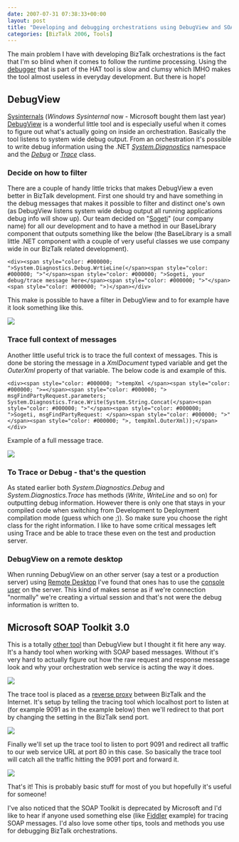 ```yaml
---
date: 2007-07-31 07:38:33+00:00
layout: post
title: "Developing and debugging orchestrations using DebugView and SOAPTrace tools"
categories: [BizTalk 2006, Tools]
---
```


The main problem I have with developing BizTalk orchestrations is the fact that I'm so blind when it comes to follow the runtime processing. Using the [debugger](http://msdn2.microsoft.com/EN-US/library/aa577988.aspx) that is part of the HAT tool is slow and clumsy which IMHO makes the tool almost useless in everyday development. But there is hope!

## DebugView

[Sysinternals](http://www.microsoft.com/technet/sysinternals/default.mspx) (_Windows Sysinternal_ now - Microsoft bought them last year) [DebugView](http://www.microsoft.com/technet/sysinternals/Miscellaneous/DebugView.mspx) is a wonderful little tool and is especially useful when it comes to figure out what's actually going on inside an orchestration. Basically the tool listens to system wide debug output. From an orchestration it's possible to write debug information using the .NET _[System.Diagnostics](http://msdn2.microsoft.com/en-us/library/system.diagnostics.aspx)_ namespace and the [_Debug_](http://msdn2.microsoft.com/en-us/library/system.diagnostics.debug.aspx) or _[Trace](http://msdn2.microsoft.com/en-us/library/system.diagnostics.trace.aspx)_ class.

### Decide on how to filter

There are a couple of handy little tricks that makes DebugView a even better in BizTalk development. First one should try and have something in the debug messages that makes it possible to filter and distinct one's own (as DebugView listens system wide debug output all running applications debug info will show up). Our team decided on "[Sogeti](http://www.sogeti.com)" (our company name) for all our development and to have a method in our BaseLibrary component that outputs something like the below (the BaseLibrary is a small little .NET component with a couple of very useful classes we use company wide in our BizTalk related development).
    
    <div><span style="color: #000000; ">System.Diagnostics.Debug.WrtieLine(</span><span style="color: #000000; ">"</span><span style="color: #000000; ">Sogeti, your debug/trace message here</span><span style="color: #000000; ">"</span><span style="color: #000000; ">)</span></div>







This make is possible to have a filter in DebugView and to for example have it look something like this.




[![](../assets/2007/07/windowslivewriterdevelopinganddebugingorchestrationsusing-dfd1debugview1-thumb13.jpg)](../assets/2007/07/windowslivewriterdevelopinganddebugingorchestrationsusing-dfd1debugview133.jpg)




### Trace full context of messages




Another little useful trick is to trace the full context of messages. This is done be storing the message in a _XmlDocument_ typed variable and get the _OuterXml_ property of that variable. The below code is and example of this.






    
    <div><span style="color: #000000; ">tempXml </span><span style="color: #000000; ">=</span><span style="color: #000000; "> msgFindPartyRequest.parameters;
    System.Diagnostics.Trace.Write(System.String.Concat(</span><span style="color: #000000; ">"</span><span style="color: #000000; ">Sogeti, msgFindPartyRequest: </span><span style="color: #000000; ">"</span><span style="color: #000000; ">, tempXml.OuterXml));</span></div>







Example of a full message trace.




[![](../assets/2007/07/windowslivewriterdevelopinganddebugingorchestrationsusing-dfd1debugview2-thumb13.jpg)](../assets/2007/07/windowslivewriterdevelopinganddebugingorchestrationsusing-dfd1debugview253.jpg)




### To Trace or Debug - that's the question




As stated earlier both _System.Diagnostics.Debug_ and _System.Diagnostics.Trace_ has methods (_Write_, _WriteLine_ and so on) for outputting debug information. However there is only one that stays in your compiled code when switching from Development to Deployment compilation mode (guess which one ;)). So make sure you choose the right class for the right information. I like to have some critical messages left using Trace and be able to trace these even on the test and production server.




### DebugView on a remote desktop




When running DebugView on an other server (say a test or a production server) using [Remote Desktop](http://www.microsoft.com/windowsxp/downloads/tools/rdclientdl.mspx) I've found that ones has to use the [console user](http://firechewy.com/blog/archive/2005/10/18/926.aspx) on the server. This kind of makes sense as if we're connection "normally" we're creating a virtual session and that's not were the debug information is written to.




## Microsoft SOAP Toolkit 3.0




This is a totally [other tool](http://www.microsoft.com/downloads/details.aspx?FamilyId=C943C0DD-CEEC-4088-9753-86F052EC8450&displaylang=en) than DebugView but I thought it fit here any way. It's a handy tool when working with SOAP based messages. Without it's very hard to actually figure out how the raw request and response message look and why your orchestration web service is acting the way it does.




[![](../assets/2007/07/windowslivewriterdevelopinganddebugingorchestrationsusing-dfd1soaptrace1-thumb3.jpg)](../assets/2007/07/windowslivewriterdevelopinganddebugingorchestrationsusing-dfd1soaptrace123.jpg)




The trace tool is placed as a [reverse proxy](http://en.wikipedia.org/wiki/Reverse_proxy) between BizTalk and the Internet. It's setup by telling the tracing tool which localhost port to listen at (for example 9091 as in the example below) then we'll redirect to that port by changing the setting in the BizTalk send port. 




[![](../assets/2007/07/windowslivewriterdevelopinganddebugingorchestrationsusing-dfd1soapsendport1-thumb2.jpg)](../assets/2007/07/windowslivewriterdevelopinganddebugingorchestrationsusing-dfd1soapsendport122.jpg)




Finally we'll set up the trace tool to listen to port 9091 and redirect all traffic to our web service URL at port 80 in this case. So basically the trace tool will catch all the traffic hitting the 9091 port and forward it.




[![](../assets/2007/07/windowslivewriterdevelopinganddebugingorchestrationsusing-dfd1soaptrace2-thumb2.jpg)](../assets/2007/07/windowslivewriterdevelopinganddebugingorchestrationsusing-dfd1soaptrace222.jpg)




That's it! This is probably basic stuff for most of you but hopefully it's useful for someone!




I've also noticed that the SOAP Toolkit is deprecated by Microsoft and I'd like to hear if anyone used something else (like [Fiddler](http://www.fiddlertool.com/fiddler/) example) for tracing SOAP messages. I'd also love some other tips, tools and methods you use for debugging BizTalk orchestrations.
